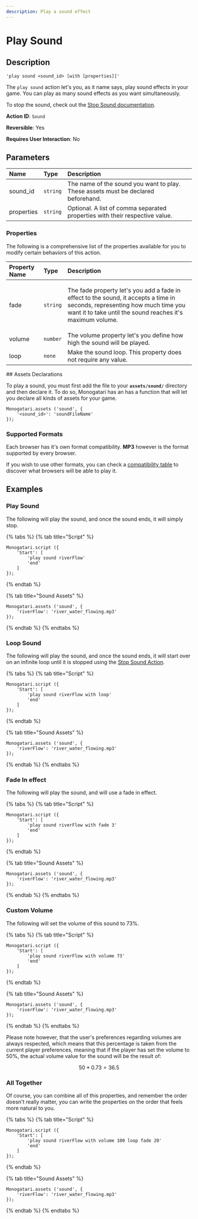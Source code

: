 ```yaml
---
description: Play a sound effect
---
```


# Play Sound

## Description

```
'play sound <sound_id> [with [properties]]'
```

The `play sound` action let's you, as it name says, play sound effects in your game. You can play as many sound effects as you want simultaneously.

To stop the sound, check out the [Stop Sound documentation](stop-sound.md).

**Action ID**: `Sound`

**Reversible**: Yes

**Requires User Interaction**: No

## Parameters

| Name | Type | Description |
| :--- | :--- | :--- |
| sound\_id | `string` | The name of the sound you want to play. These assets must be declared beforehand. |
| properties | `string` | Optional. A list of comma separated properties with their respective value. |

### Properties

The following is a comprehensive list of the properties available for you to modify certain behaviors of this action.

<table>
  <thead>
    <tr>
      <th style="text-align:left">Property Name</th>
      <th style="text-align:left">Type</th>
      <th style="text-align:left">Description</th>
    </tr>
  </thead>
  <tbody>
    <tr>
      <td style="text-align:left">fade</td>
      <td style="text-align:left"><code>string</code>
      </td>
      <td style="text-align:left">
        <p>The fade property let&apos;s you add a fade in effect to the sound, it
          accepts a time in seconds, representing how much time you want it to take
          until the sound reaches it&apos;s maximum volume.</p>
        <p></p>
      </td>
    </tr>
    <tr>
      <td style="text-align:left">volume</td>
      <td style="text-align:left"><code>number</code>
      </td>
      <td style="text-align:left">The volume property let&apos;s you define how high the sound will be played.</td>
    </tr>
    <tr>
      <td style="text-align:left">loop</td>
      <td style="text-align:left"><code>none</code>
      </td>
      <td style="text-align:left">Make the sound loop. This property does not require any value.</td>
    </tr>
  </tbody>
</table>## Assets Declarations

To play a sound, you must first add the file to your **`assets/sound/`** directory and then declare it. To do so, Monogatari has an  has a function that will let you declare all kinds of assets for your game.

```
Monogatari.assets ('sound', {
    '<sound_id>': 'soundFileName'
});
```

### Supported Formats

Each browser has it's own format compatibility. **MP3** however is the format supported by every browser. 

If you wish to use other formats, you can check a [compatibility table](https://developer.mozilla.org/en-US/docs/Web/HTML/Supported_media_formats#Browser_compatibility) to discover what browsers will be able to play it.

## Examples

### Play Sound

The following will play the sound, and once the sound ends, it will simply stop.

{% tabs %}
{% tab title="Script" %}
```
Monogatari.script ({
    'Start': [
        'play sound riverFlow'
        'end'
    ]
});
```
{% endtab %}

{% tab title="Sound Assets" %}
```
Monogatari.assets ('sound', {
    'riverFlow': 'river_water_flowing.mp3'
});
```
{% endtab %}
{% endtabs %}

### Loop Sound

The following will play the sound, and once the sound ends, it will start over on an infinite loop until it is stopped using the [Stop Sound Action](stop-sound.md).

{% tabs %}
{% tab title="Script" %}
```
Monogatari.script ({
    'Start': [
        'play sound riverFlow with loop'
        'end'
    ]
});
```
{% endtab %}

{% tab title="Sound Assets" %}
```
Monogatari.assets ('sound', {
    'riverFlow': 'river_water_flowing.mp3'
});
```
{% endtab %}
{% endtabs %}

### Fade In effect

The following will play the sound, and will use a fade in effect.

{% tabs %}
{% tab title="Script" %}
```
Monogatari.script ({
    'Start': [
        'play sound riverFlow with fade 3'
        'end'
    ]
});
```
{% endtab %}

{% tab title="Sound Assets" %}
```
Monogatari.assets ('sound', {
    'riverFlow': 'river_water_flowing.mp3'
});
```
{% endtab %}
{% endtabs %}

### Custom Volume

The following will set the volume of this sound to 73%. 

{% tabs %}
{% tab title="Script" %}
```
Monogatari.script ({
    'Start': [
        'play sound riverFlow with volume 73'
        'end'
    ]
});
```
{% endtab %}

{% tab title="Sound Assets" %}
```
Monogatari.assets ('sound', {
    'riverFlow': 'river_water_flowing.mp3'
});
```
{% endtab %}
{% endtabs %}

Please note however, that the user's preferences regarding volumes are always respected, which means that this percentage is taken from the current player preferences, meaning that if the player has set the volume to 50%, the actual volume value for the sound will be the result of:

$$
50 * 0.73 = 36.5%
$$

### All Together

Of course, you can combine all of this properties, and remember the order doesn't really matter, you can write the properties on the order that feels more natural to you.

{% tabs %}
{% tab title="Script" %}
```
Monogatari.script ({
    'Start': [
        'play sound riverFlow with volume 100 loop fade 20'
        'end'
    ]
});
```
{% endtab %}

{% tab title="Sound Assets" %}
```
Monogatari.assets ('sound', {
    'riverFlow': 'river_water_flowing.mp3'
});
```
{% endtab %}
{% endtabs %}

